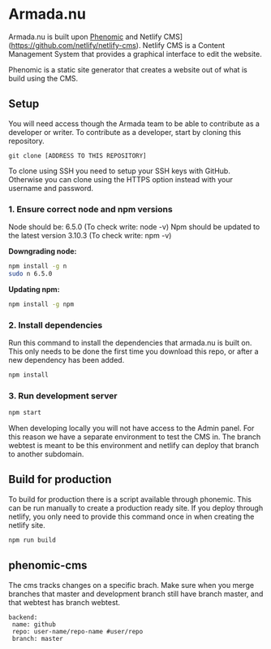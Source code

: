 # Armada.nu

Armada.nu is built upon [Phenomic](https://github.com/MoOx/phenomic) and 
Netlify CMS](https://github.com/netlify/netlify-cms). Netlify CMS is a Content Management System that provides a graphical interface to edit the website. 

Phenomic is a static site generator that creates a website out of what is build using the CMS. 

## Setup
You will need access though the Armada team to be able to contribute as a developer or writer. To contribute as a developer, start by cloning this repository. 

```
git clone [ADDRESS TO THIS REPOSITORY]
```

To clone using SSH you need to setup your SSH keys with GitHub. Otherwise you can clone using the HTTPS option instead with your username and password.

### 1. Ensure correct node and npm versions
Node should be: 6.5.0 (To check write: node -v)
Npm should be updated to the latest version 3.10.3 (To check write: npm -v)

**Downgrading node:**
```sh
npm install -g n
sudo n 6.5.0 
```

**Updating npm:**
```sh
npm install -g npm
```

### 2. Install dependencies
Run this command to install the dependencies that armada.nu is built on. This only needs to be done the first time you download this repo, or after a new dependency has been added. 

```sh
npm install
```

### 3. Run development server

```sh
npm start
```

When developing locally you will not have access to the Admin panel. For this reason we have a separate environment to test the CMS in.
The branch webtest is meant to be this environment and netlify can deploy that branch to another subdomain.

## Build for production
To build for production there is a script available through phonemic. This can be run manually to create a production ready site. 
If you deploy through netlify, you only need to provide this command once in when creating the netlify site. 

```sh
npm run build
```

## phenomic-cms

The cms tracks changes on a specific brach. Make sure when you merge branches that master and development branch still have branch master, and that webtest has branch webtest.

    backend:  
     name: github  
     repo: user-name/repo-name #user/repo  
     branch: master


